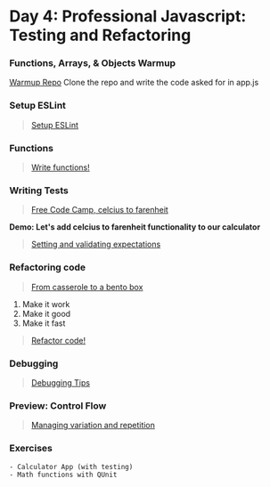 Day 4: Professional Javascript: Testing and Refactoring
===
### Functions, Arrays, & Objects Warmup
[Warmup Repo](https://github.com/jules-does-demos/functions-warmup) Clone the repo and write the code asked for in app.js
### Setup ESLint

> [Setup ESLint](./notes/eslint.md)


### Functions

> [Write functions!](./notes/functions.md)

### Writing Tests

> [Free Code Camp, celcius to farenheit](https://www.freecodecamp.org/learn/javascript-algorithms-and-data-structures/basic-algorithm-scripting/)

**Demo: Let's add celcius to farenheit functionality to our calculator**

> [Setting and validating expectations](./notes/tdd.md)


### Refactoring code

> [From casserole to a bento box](./notes/refactoring.md)

1) Make it work
1) Make it good
1) Make it fast

> [Refactor code!](./notes/code-refactoring.jpg)
### Debugging

> [Debugging Tips](./notes/debugging.md)

### Preview: Control Flow

> [Managing variation and repetition](./notes/control-flow.md)

### Exercises 
    - Calculator App (with testing)
    - Math functions with QUnit

